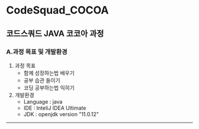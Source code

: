 # CodeSquad_COCOA

## 코드스쿼드 JAVA 코코아 과정

### A.과정 목표 및 개발환경

1. 과정 목표
    - 함께 성장하는법 배우기
    - 공부 습관 들이기
    - 코딩 공부하는법 익히기
2. 개발환경
    - Language : java
    - IDE : InteliJ IDEA Ultimate
    - JDK : openjdk version "11.0.12"

---
